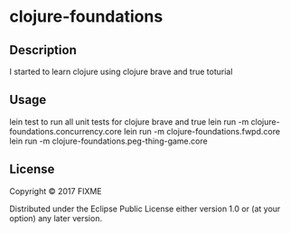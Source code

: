 # clojure-foundations

## Description

I started to learn clojure using clojure brave and true toturial

## Usage

 lein test to run all unit tests for clojure brave and true
 lein run -m clojure-foundations.concurrency.core
 lein run -m clojure-foundations.fwpd.core
 lein run -m clojure-foundations.peg-thing-game.core

## License

Copyright © 2017 FIXME

Distributed under the Eclipse Public License either version 1.0 or (at
your option) any later version.
